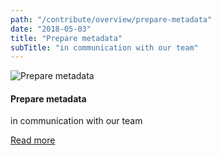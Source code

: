 ```yaml
---
path: "/contribute/overview/prepare-metadata"
date: "2018-05-03"
title: "Prepare metadata"
subTitle: "in communication with our team"
---
```


![Prepare metadata](/_images/prepare-metadata.png)

#### Prepare metadata

in communication with our team

[Read more](/contribute/overview/what-to-prepare)
